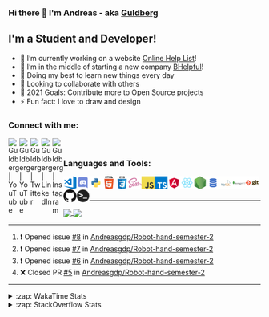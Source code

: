 ### Hi there 👋 I'm Andreas - aka [Guldberg][website]

## I'm a Student and Developer!

- 🔭 I’m currently working on a website [Online Help List][OHL]!
- 📑 I’m in the middle of starting a new company [BHelpful][BHelpful]!
- 🌱 Doing my best to learn new things every day
- 👯 Looking to collaborate with others
- 🥅 2021 Goals: Contribute more to Open Source projects
- ⚡ Fun fact: I love to draw and design

### Connect with me:

[<img align="left" alt="Guldberg | YouTube" width="22px" src="https://cdn.jsdelivr.net/npm/simple-icons@v3/icons/twitch.svg" />][website]
[<img align="left" alt="Guldberg | YouTube" width="22px" src="https://cdn.jsdelivr.net/npm/simple-icons@v3/icons/youtube.svg" />][youtube]
[<img align="left" alt="Guldberg | Twitter" width="22px" src="https://cdn.jsdelivr.net/npm/simple-icons@v3/icons/twitter.svg" />][twitter]
[<img align="left" alt="Guldberg | LinkedIn" width="22px" src="https://cdn.jsdelivr.net/npm/simple-icons@v3/icons/linkedin.svg" />][linkedin]
[<img align="left" alt="Guldberg | Instagram" width="22px" src="https://cdn.jsdelivr.net/npm/simple-icons@v3/icons/instagram.svg" />][instagram]

<br />

### Languages and Tools:

<img align="left" alt="Visual Studio Code" width="26px" src="https://raw.githubusercontent.com/github/explore/80688e429a7d4ef2fca1e82350fe8e3517d3494d/topics/visual-studio-code/visual-studio-code.png" />
<img align="left" alt="Node.js" width="26px" src="https://raw.githubusercontent.com/github/explore/80688e429a7d4ef2fca1e82350fe8e3517d3494d/topics/discord/discord.png" />
<img align="left" alt="HTML5" width="26px" src="https://raw.githubusercontent.com/github/explore/80688e429a7d4ef2fca1e82350fe8e3517d3494d/topics/python/python.png" />
<img align="left" alt="HTML5" width="26px" src="https://raw.githubusercontent.com/github/explore/80688e429a7d4ef2fca1e82350fe8e3517d3494d/topics/html/html.png" />
<img align="left" alt="CSS3" width="26px" src="https://raw.githubusercontent.com/github/explore/80688e429a7d4ef2fca1e82350fe8e3517d3494d/topics/css/css.png" />
<img align="left" alt="Sass" width="26px" src="https://raw.githubusercontent.com/github/explore/80688e429a7d4ef2fca1e82350fe8e3517d3494d/topics/sass/sass.png" />
<img align="left" alt="JavaScript" width="26px" src="https://raw.githubusercontent.com/github/explore/80688e429a7d4ef2fca1e82350fe8e3517d3494d/topics/javascript/javascript.png" />
<img align="left" alt="React" width="26px" src="https://raw.githubusercontent.com/github/explore/80688e429a7d4ef2fca1e82350fe8e3517d3494d/topics/typescript/typescript.png" />
<img align="left" alt="React" width="26px" src="https://raw.githubusercontent.com/github/explore/80688e429a7d4ef2fca1e82350fe8e3517d3494d/topics/angular/angular.png" />
<img align="left" alt="React" width="26px" src="https://raw.githubusercontent.com/github/explore/80688e429a7d4ef2fca1e82350fe8e3517d3494d/topics/react/react.png" />
<img align="left" alt="Node.js" width="26px" src="https://raw.githubusercontent.com/github/explore/80688e429a7d4ef2fca1e82350fe8e3517d3494d/topics/nodejs/nodejs.png" />
<img align="left" alt="SQL" width="26px" src="https://raw.githubusercontent.com/github/explore/80688e429a7d4ef2fca1e82350fe8e3517d3494d/topics/sql/sql.png" />
<img align="left" alt="MySQL" width="26px" src="https://raw.githubusercontent.com/github/explore/80688e429a7d4ef2fca1e82350fe8e3517d3494d/topics/mysql/mysql.png" />
<img align="left" alt="MongoDB" width="26px" src="https://raw.githubusercontent.com/github/explore/80688e429a7d4ef2fca1e82350fe8e3517d3494d/topics/mongodb/mongodb.png" />
<img align="left" alt="Git" width="26px" src="https://raw.githubusercontent.com/github/explore/80688e429a7d4ef2fca1e82350fe8e3517d3494d/topics/git/git.png" />
<img align="left" alt="GitHub" width="26px" src="https://raw.githubusercontent.com/github/explore/78df643247d429f6cc873026c0622819ad797942/topics/github/github.png" />
<img align="left" alt="Terminal" width="26px" src="https://raw.githubusercontent.com/github/explore/80688e429a7d4ef2fca1e82350fe8e3517d3494d/topics/terminal/terminal.png" />

<br />
<br />

---

<a href="">
  <img width="55% height="100px" align="center" src="https://github-readme-stats.vercel.app/api?username=Andreasgdp&show_icons=true&count_private=true" />
</a>
<a href="">
  <img width="44.5% height="100px" align="center" src="https://github-readme-stats.vercel.app/api/top-langs/?username=Andreasgdp&layout=compact" />
</a>

<br />

---

<!--START_SECTION:activity-->
1. ❗️ Opened issue [#8](https://github.com/Andreasgdp/Robot-hand-semester-2/issues/8) in [Andreasgdp/Robot-hand-semester-2](https://github.com/Andreasgdp/Robot-hand-semester-2)
2. ❗️ Opened issue [#7](https://github.com/Andreasgdp/Robot-hand-semester-2/issues/7) in [Andreasgdp/Robot-hand-semester-2](https://github.com/Andreasgdp/Robot-hand-semester-2)
3. ❗️ Opened issue [#6](https://github.com/Andreasgdp/Robot-hand-semester-2/issues/6) in [Andreasgdp/Robot-hand-semester-2](https://github.com/Andreasgdp/Robot-hand-semester-2)
4. ❌ Closed PR [#5](https://github.com/Andreasgdp/Robot-hand-semester-2/pull/5) in [Andreasgdp/Robot-hand-semester-2](https://github.com/Andreasgdp/Robot-hand-semester-2)
<!--END_SECTION:activity-->
---

<details>
  <summary>:zap: WakaTime Stats</summary>

<br />

<!--START_SECTION:waka-->
![Profile Views](http://img.shields.io/badge/Profile%20Views-0-blue)

**I'm an Early 🐤** 

```text
🌞 Morning    160 commits    ██████░░░░░░░░░░░░░░░░░░░   24.73% 
🌆 Daytime    275 commits    ██████████░░░░░░░░░░░░░░░   42.5% 
🌃 Evening    199 commits    ███████░░░░░░░░░░░░░░░░░░   30.76% 
🌙 Night      13 commits     ░░░░░░░░░░░░░░░░░░░░░░░░░   2.01%

```
📅 **I'm Most Productive on Monday** 

```text
Monday       122 commits    ████░░░░░░░░░░░░░░░░░░░░░   18.86% 
Tuesday      92 commits     ███░░░░░░░░░░░░░░░░░░░░░░   14.22% 
Wednesday    89 commits     ███░░░░░░░░░░░░░░░░░░░░░░   13.76% 
Thursday     71 commits     ██░░░░░░░░░░░░░░░░░░░░░░░   10.97% 
Friday       88 commits     ███░░░░░░░░░░░░░░░░░░░░░░   13.6% 
Saturday     75 commits     ███░░░░░░░░░░░░░░░░░░░░░░   11.59% 
Sunday       110 commits    ████░░░░░░░░░░░░░░░░░░░░░   17.0%

```


📊 **This Week I Spent My Time On** 

```text
⌚︎ Time Zone: Europe/Copenhagen

💬 Programming Languages: 
C++                      7 hrs 49 mins       ███████████████████████░░   91.73% 
C                        33 mins             █░░░░░░░░░░░░░░░░░░░░░░░░   6.59% 
JSON                     5 mins              ░░░░░░░░░░░░░░░░░░░░░░░░░   1.0% 
Objective-C              1 min               ░░░░░░░░░░░░░░░░░░░░░░░░░   0.37% 
Markdown                 1 min               ░░░░░░░░░░░░░░░░░░░░░░░░░   0.31%

🔥 Editors: 
VS Code                  8 hrs 31 mins       █████████████████████████   100.0%

🐱‍💻 Projects: 
Cpp-2.-semester          8 hrs 29 mins       █████████████████████████   99.69% 
Robot-hand-semester-2    1 min               ░░░░░░░░░░░░░░░░░░░░░░░░░   0.31%

💻 Operating System: 
Windows                  8 hrs 31 mins       █████████████████████████   100.0%

```

**I Mostly Code in Python** 

```text
Python                   9 repos             █████████░░░░░░░░░░░░░░░░   39.13% 
HTML                     4 repos             ████░░░░░░░░░░░░░░░░░░░░░   17.39% 
Batchfile                2 repos             ██░░░░░░░░░░░░░░░░░░░░░░░   8.7% 
Standard ML              2 repos             ██░░░░░░░░░░░░░░░░░░░░░░░   8.7% 
JavaScript               1 repo              █░░░░░░░░░░░░░░░░░░░░░░░░   4.35%

```



<!--END_SECTION:waka-->


</details>

<details>
  <summary>:zap: StackOverflow Stats</summary>
  
  <br />
  
  [![Andreas G.D Petersen StackOverflow](https://github-readme-stackoverflow.vercel.app/?userID=11050308)](https://stackoverflow.com/users/11050308/andreas-g-d-petersen)


</details>

<br />


[website]: https://www.twitch.tv/guldberglive
[twitter]: https://twitter.com/Guldberg20
[youtube]: https://www.youtube.com/channel/UCjROH9WQistOlH2shyvFmyw
[instagram]: https://www.instagram.com/andreasgdp/
[linkedin]: https://www.linkedin.com/in/andreas-g-d-petersen-11707518b/
[OHL]: https://ohl.bhelpful.net/
[BHelpful]: https://github.com/BHelpful
